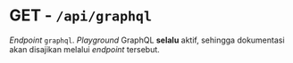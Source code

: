 # GET - `/api/graphql`

_Endpoint_ `graphql`. _Playground_ GraphQL **selalu** aktif, sehingga dokumentasi akan disajikan melalui _endpoint_ tersebut.

